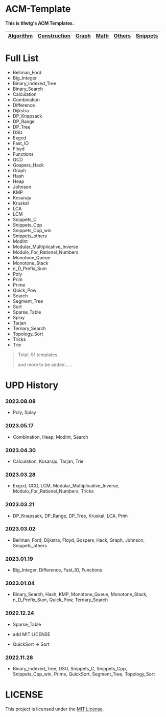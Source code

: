 # ACM-Template

**This is tllwtg's ACM Templates.**

| [Algorithm](https://github.com/tLLWtG/ACM-Template/tree/main/Algorithm) | [Construction](https://github.com/tLLWtG/ACM-Template/tree/main/Construction) | [Graph](https://github.com/tLLWtG/ACM-Template/tree/main/Graph) | [Math](https://github.com/tLLWtG/ACM-Template/tree/main/Math) | [Others](https://github.com/tLLWtG/ACM-Template/tree/main/Others) | [Snippets](https://github.com/tLLWtG/ACM-Template/tree/main/Snippets) |
| :---------------------------------------------------------------------: | :---------------------------------------------------------------------------: | :-------------------------------------------------------------: | :-----------------------------------------------------------: | :---------------------------------------------------------------: | :-------------------------------------------------------------------: |

# Full List

* Bellman_Ford
* Big_Integer
* Binary_Indexed_Tree
* Binary_Search
* Calculation
* Combination
* Difference
* Dijkstra
* DP_Knapsack
* DP_Range
* DP_Tree
* DSU
* Exgcd
* Fast_IO
* Floyd
* Functions
* GCD
* Gospers_Hack
* Graph
* Hash
* Heap
* Johnson
* KMP
* Kosaraju
* Kruskal
* LCA
* LCM
* Snippets_C
* Snippets_Cpp
* Snippets_Cpp_win
* Snippets_others
* ModInt
* Modular_Multiplicative_Inverse
* Modulo_For_Rational_Numbers
* Monotone_Queue
* Monotone_Stack
* n_D_Prefix_Sum
* Poly
* Prim
* Prime
* Quick_Pow
* Search
* Segment_Tree
* Sort
* Sparse_Table
* Splay
* Tarjan
* Ternary_Search
* Topology_Sort
* Tricks
* Trie

> Total: 51 templates
> 
> and more to be added......



# UPD History

### 2023.08.08

* Poly, Splay

### 2023.05.17

* Combination, Heap, ModInt, Search

### 2023.04.30

* Calculation, Kosaraju, Tarjan, Trie

### 2023.03.28

* Exgcd, GCD, LCM, Modular_Multiplicative_Inverse, Modulo_For_Rational_Numbers, Tricks

### 2023.03.21

* DP_Knapsack, DP_Range, DP_Tree, Kruskal, LCA, Prim

### 2023.03.02

* Bellman_Ford, Dijkstra, Floyd, Gospers_Hack, Graph, Johnson, Snippets_others

### 2023.01.19

* Big_Integer, Difference, Fast_IO, Functions

### 2023.01.04

* Binary_Search, Hash, KMP, Monotone_Queue, Monotone_Stack, n_D_Prefix_Sum, Quick_Pow, Ternary_Search 

### 2022.12.24

* Sparse_Table

* add MIT LICENSE
* QuickSort -> Sort

### 2022.11.28

* Binary_Indexed_Tree, DSU, Snippets_C, Snippets_Cpp, Snippets_Cpp_win, Prime, QuickSort, Segment_Tree, Topology_Sort

# LICENSE

This project is licensed under the [MIT License](https://github.com/tLLWtG/ACM-Template/blob/main/LICENSE).